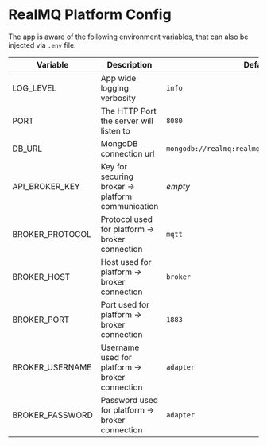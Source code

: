 # RealMQ Platform Config

The app is aware of the following environment variables,
that can also be injected via `.env` file:

| Variable | Description | Default |
|----------|-------------|---------|
| LOG_LEVEL | App wide logging verbosity | `info` |
| PORT | The HTTP Port the server will listen to | `8080` |
| DB_URL | MongoDB connection url | `mongodb://realmq:realmq@database:27017/realmq` |
| API_BROKER_KEY | Key for securing broker -> platform communication | _empty_ |
| BROKER_PROTOCOL | Protocol used for platform -> broker connection | `mqtt` |
| BROKER_HOST | Host used for platform -> broker connection | `broker` |
| BROKER_PORT | Port used for platform -> broker connection | `1883` |
| BROKER_USERNAME | Username used for platform -> broker connection | `adapter` |
| BROKER_PASSWORD | Password used for platform -> broker connection | `adapter` |
